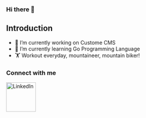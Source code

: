 ### Hi there 👋

## Introduction
- 🔭 I’m currently working on Custome CMS
- 🌱 I’m currently learning  Go Programming Language
- 🏋️ Workout everyday, mountaineer, mountain biker!


### Connect with me
[<img align="left" alt="LinkedIn" width="80" src="https://github.com/melanieshi0120/melanieshi0120/blob/master/linkedin.ico" />]( https://www.linkedin.com/in/amin-mohammad-mazreali/)
<br />
